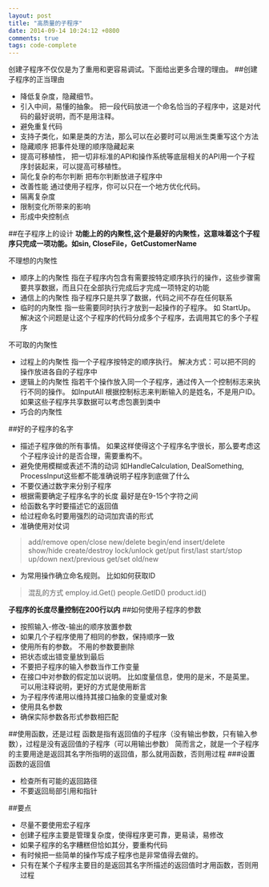 ```yaml
---
layout: post
title: "高质量的子程序"
date: 2014-09-14 10:24:12 +0800
comments: true
tags: code-complete
---
```

创建子程序不仅仅是为了重用和更容易调试。下面给出更多合理的理由。
##创建子程序的正当理由
* 降低复杂度，隐藏细节。
* 引入中间，易懂的抽象。 把一段代码放进一个命名恰当的子程序中，这是对代码的最好说明，而不是用注释。
* 避免重复代码
* 支持子类化，如果是类的方法，那么可以在必要时可以用派生类重写这个方法
* 隐藏顺序 把事件处理的顺序隐藏起来
* 提高可移植性， 把一切非标准的API和操作系统等底层相关的API用一个子程序封装起来，可以提高可移植性。
* 简化复杂的布尔判断 把布尔判断放进子程序中
* 改善性能 通过使用子程序，你可以只在一个地方优化代码。
* 隔离复杂度
* 限制变化所带来的影响
* 形成中央控制点

##在子程序上的设计
**功能上的的内聚性,这个是最好的内聚性，这意味着这个子程序只完成一项功能。如sin, CloseFile，GetCustomerName**

不理想的内聚性

* 顺序上的内聚性 指在子程序内包含有需要按特定顺序执行的操作，这些步骤需要共享数据，而且只在全部执行完成后才完成一项特定的功能
* 通信上的内聚性 指子程序只是共享了数据，代码之间不存在任何联系
* 临时的内聚性 指一些需要同时执行才放到一起操作的子程序。 如 StartUp。 解决这个问题是让这个子程序的代码分成多个子程序，去调用其它的多个子程序

不可取的内聚性

* 过程上的内聚性 指一个子程序按特定的顺序执行。 解决方式：可以把不同的操作放进各自的子程序中
* 逻辑上的内聚性 指若干个操作放入同一个子程序，通过传入一个控制标志来执行不同的操作。 如InputAll 根据控制标志来判断输入的是姓名，不是用户ID。如果这些子程序共享数据可以考虑包裹到类中
* 巧合的内聚性
<!-- more -->

##好的子程序的名字
* 描述子程序做的所有事情。 如果这样使得这个子程序名字很长，那么要考虑这个子程序设计的是否合理，需要重构不。
* 避免使用模糊或表述不清的动词 如HandleCalculation, DealSomething, ProcessInput这些都不能准确说明子程序到底做了什么
* 不要仅通过数字来分别子程序
* 根据需要确定子程序名字的长度 最好是在9-15个字符之间
* 给函数名字时要描述它的返回值
* 给过程命名时要用强烈的动词加宾语的形式
* 准确使用对仗词
> add/remove 	open/close 	new/delete 		begin/end 
> insert/delete show/hide 	create/destroy  lock/unlock
> get/put  		first/last	start/stop		up/down
> next/previous get/set		old/new

* 为常用操作确立命名规则。 比如如何获取ID
> 混乱的方式
> employ.id.Get()
> people.GetID()
> product.id()

**子程序的长度尽量控制在200行以内**
##如何使用子程序的参数
* 按照输入-修改-输出的顺序放置参数
* 如果几个子程序使用了相同的参数，保持顺序一致
* 使用所有的参数。 不用的参数要删除
* 把状态或出错变量放到最后
* 不要把子程序的输入参数当作工作变量
* 在接口中对参数的假定加以说明。 比如度量信息，使用的是米，不是英里。 可以用注释说明，更好的方式是使用断言
* 为子程序传递用以维持其接口抽象的变量或对象
* 使用具名参数
* 确保实际参数各形式参数相匹配

##使用函数，还是过程
函数是指有返回值的子程序（没有输出参数，只有输入参数），过程是没有返回值的子程序（可以用输出参数）
简而言之，就是一个子程序的主要用途是返回其名字所指明的返回值，那么就用函数，否则用过程
###设置函数的返回值
* 检查所有可能的返回路径
* 不要返回局部引用和指针

##要点
* 尽量不要使用宏子程序
* 创建子程序主要是管理复杂度，使得程序更可靠，更易读，易修改
* 如果子程序的名字糟糕但恰如其分，要重构代码
* 有时候把一些简单的操作写成子程序也是非常值得去做的。
* 只有在某个子程序主要目的是返回其名字所描述的返回值时才用函数，否则用过程
